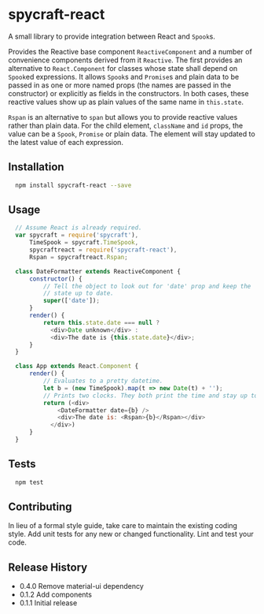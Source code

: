spycraft-react
=========

A small library to provide integration between React and `Spook`s.

Provides the Reactive base component `ReactiveComponent` and a number of
convenience components derived from it `Reactive`. The first
provides an alternative to `React.Component` for classes whose state shall
depend on `Spook`ed expressions. It allows `Spook`s and `Promise`s
and plain data to be passed in as one or more named props (the names are passed
in the constructor) or explicitly as fields in the constructors. In both cases,
these reactive values show up as plain values of the same name in `this.state`.

`Rspan` is an alternative to `span` but allows you to provide reactive values
rather than plain data. For the child element,
`className` and `id` props, the value can be a `Spook`, `Promise` or plain data.
The element will stay updated to the latest value of each expression.

## Installation

```sh
  npm install spycraft-react --save
```

## Usage

```javascript
  // Assume React is already required.
  var spycraft = require('spycraft'),
      TimeSpook = spycraft.TimeSpook,
      spycraftreact = require('spycraft-react'),
      Rspan = spycraftreact.Rspan;

  class DateFormatter extends ReactiveComponent {
	  constructor() {
		  // Tell the object to look out for 'date' prop and keep the 'date'
		  // state up to date.
		  super(['date']);
	  }
	  render() {
		  return this.state.date === null ?
		    <div>Date unknown</div> :
		    <div>The date is {this.state.date}</div>;
	  }
  }

  class App extends React.Component {
	  render() {
		  // Evaluates to a pretty datetime.
		  let b = (new TimeSpook).map(t => new Date(t) + '');
		  // Prints two clocks. They both print the time and stay up to date.
		  return (<div>
			  <DateFormatter date={b} />
			  <div>The date is: <Rspan>{b}</Rspan></div>
			</div>)
	  }
  }
```

## Tests

```sh
  npm test
```

## Contributing

In lieu of a formal style guide, take care to maintain the existing coding style.
Add unit tests for any new or changed functionality. Lint and test your code.

## Release History

* 0.4.0 Remove material-ui dependency
* 0.1.2 Add components
* 0.1.1 Initial release
